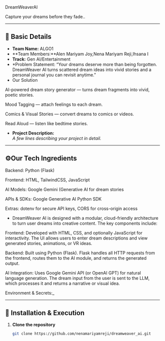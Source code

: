 DreamWeaverAI

Capture your dreams before they fade..

---

## 📌 Basic Details

- **Team Name:** ALGO1
- **Team Members:**Alen Mariyam Joy,Nena Mariyam Reji,Ihsana I
- **Track:** Gen AI/Entertainment
- *Problem Statement: “Your dreams deserve more than being forgotten. DreamWeaver AI turns scattered dream ideas into vivid stories and a personal journal you can revisit anytime.”
- Our Solution

AI-powered dream story generator — turns dream fragments into vivid, poetic stories.

Mood Tagging — attach feelings to each dream.

Comics & Visual Stories — convert dreams to comics or videos.

Read Aloud — listen like bedtime stories.
- **Project Description:**  
  _A few lines describing your project in detail._

---

## ⚙️Our Tech Ingredients 

Backend: Python (Flask)

Frontend: HTML, TailwindCSS, JavaScript

AI Models: Google Gemini (Generative AI for dream stories

APIs & SDKs: Google Generative AI Python SDK

Extras: dotenv for secure API keys, CORS for cross-origin access
- DreamWeaver AI is designed with a modular, cloud-friendly architecture to turn user dreams into creative content. The key components include:

Frontend:
Developed with HTML, CSS, and optionally JavaScript for interactivity. The UI allows users to enter dream descriptions and view generated stories, animations, or VR ideas.

Backend:
Built using Python (Flask). Flask handles all HTTP requests from the frontend, routes them to the AI module, and returns the generated output.

AI Integration:
Uses Google Gemini API (or OpenAI GPT) for natural language generation. The dream input from the user is sent to the LLM, which processes it and returns a narrative or visual idea.

Environment & Secrets:_

---

## 🚀 Installation & Execution

1. **Clone the repository**
   ```bash
   git clone https://github.com/nenamariyamreji/dreamweaver_ai.git
   
